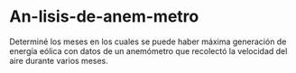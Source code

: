 # An-lisis-de-anem-metro
Determiné los meses en los cuales se puede haber máxima generación de energía eólica con datos de un anemómetro que recolectó la velocidad del aire durante varios meses.
